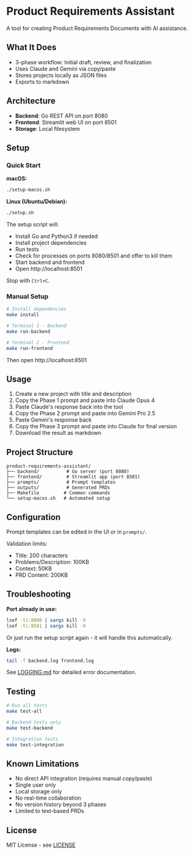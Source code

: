 # Product Requirements Assistant

A tool for creating Product Requirements Documents with AI assistance.

## What It Does

- 3-phase workflow: Initial draft, review, and finalization
- Uses Claude and Gemini via copy/paste
- Stores projects locally as JSON files
- Exports to markdown

## Architecture

- **Backend**: Go REST API on port 8080
- **Frontend**: Streamlit web UI on port 8501
- **Storage**: Local filesystem

## Setup

### Quick Start

**macOS:**
```bash
./setup-macos.sh
```

**Linux (Ubuntu/Debian):**
```bash
./setup.sh
```

The setup script will:
- Install Go and Python3 if needed
- Install project dependencies
- Run tests
- Check for processes on ports 8080/8501 and offer to kill them
- Start backend and frontend
- Open http://localhost:8501

Stop with `Ctrl+C`.

### Manual Setup

```bash
# Install dependencies
make install

# Terminal 1 - Backend
make run-backend

# Terminal 2 - Frontend
make run-frontend
```

Then open http://localhost:8501

## Usage

1. Create a new project with title and description
2. Copy the Phase 1 prompt and paste into Claude Opus 4
3. Paste Claude's response back into the tool
4. Copy the Phase 2 prompt and paste into Gemini Pro 2.5
5. Paste Gemini's response back
6. Copy the Phase 3 prompt and paste into Claude for final version
7. Download the result as markdown

## Project Structure

```
product-requirements-assistant/
├── backend/          # Go server (port 8080)
├── frontend/         # Streamlit app (port 8501)
├── prompts/          # Prompt templates
├── outputs/          # Generated PRDs
├── Makefile         # Common commands
└── setup-macos.sh   # Automated setup
```

## Configuration

Prompt templates can be edited in the UI or in `prompts/`.

Validation limits:
- Title: 200 characters
- Problems/Description: 100KB
- Context: 50KB
- PRD Content: 200KB

## Troubleshooting

**Port already in use:**
```bash
lsof -ti:8080 | xargs kill -9
lsof -ti:8501 | xargs kill -9
```

Or just run the setup script again - it will handle this automatically.

**Logs:**
```bash
tail -f backend.log frontend.log
```

See [LOGGING.md](LOGGING.md) for detailed error documentation.

## Testing

```bash
# Run all tests
make test-all

# Backend tests only
make test-backend

# Integration tests
make test-integration
```

## Known Limitations

- No direct API integration (requires manual copy/paste)
- Single user only
- Local storage only
- No real-time collaboration
- No version history beyond 3 phases
- Limited to text-based PRDs

## License

MIT License - see [LICENSE](./LICENSE)
